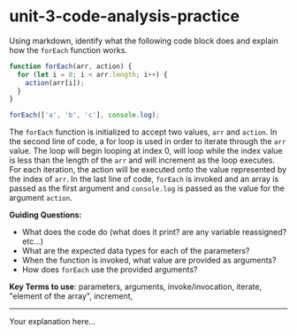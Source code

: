 # unit-3-code-analysis-practice

Using markdown, identify what the following code block does and explain how the `forEach` function works.

```js
function forEach(arr, action) {
  for (let i = 0; i < arr.length; i++) {
    action(arr[i]);
  }
}

forEach(['a', 'b', 'c'], console.log);
```
The `forEach` function is initialized to accept two values, `arr` and `action`. In the second line of code, a for loop is used in order to iterate through the `arr` value. The loop will begin looping at index 0, will loop while the index value is less than the length of the `arr` and will increment as the loop executes. For each iteration, the action will be executed onto the value represented by the index of `arr`. In the last line of code, `forEach` is invoked and an array is passed as the first argument and `console.log` is passed as the value for the argument `action`.       




**Guiding Questions:**
* What does the code do (what does it print? are any variable reassigned? etc...)
* What are the expected data types for each of the parameters?
* When the function is invoked, what value are provided as arguments?
* How does `forEach` use the provided arguments?

**Key Terms to use**: parameters, arguments, invoke/invocation, iterate, "element of the array", increment,  

<hr>

Your explanation here...

